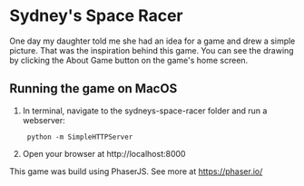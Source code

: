 # Sydney's Space Racer

One day my daughter told me she had an idea for a game and drew a simple picture. That was the inspiration behind this game. You can see the drawing by clicking the About Game button on the game's home screen.

## Running the game on MacOS

1. In terminal, navigate to the sydneys-space-racer folder and run a webserver:

        python -m SimpleHTTPServer

2. Open your browser at http://localhost:8000

This game was build using PhaserJS. See more at https://phaser.io/